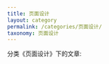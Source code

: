 ```yaml
---
title: 页面设计
layout: category
permalink: /categories/页面设计/
taxonomy: 页面设计
---
```


分类《页面设计》下的文章: